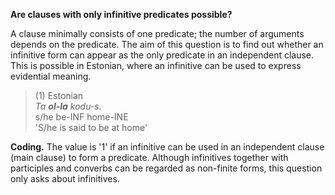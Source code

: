 **Are clauses with only infinitive predicates possible?**

A clause minimally consists of one predicate; the number of arguments depends on the predicate. The aim of this question is to find out whether an infinitive form can appear as the only predicate in an independent clause. This is possible in Estonian, where an infinitive can be used to express evidential meaning.

>(1) Estonian<br/>
>*Ta **ol-la** kodu-s.*<br/>
>s/he be-INF home-INE<br/>
>'S/he is said to be at home'

**Coding.** The value is '1' if an infinitive can be used in an independent clause (main clause) to form a predicate. Although infinitives together with participles and converbs can be regarded as non-finite forms, this question only asks about infinitives.
